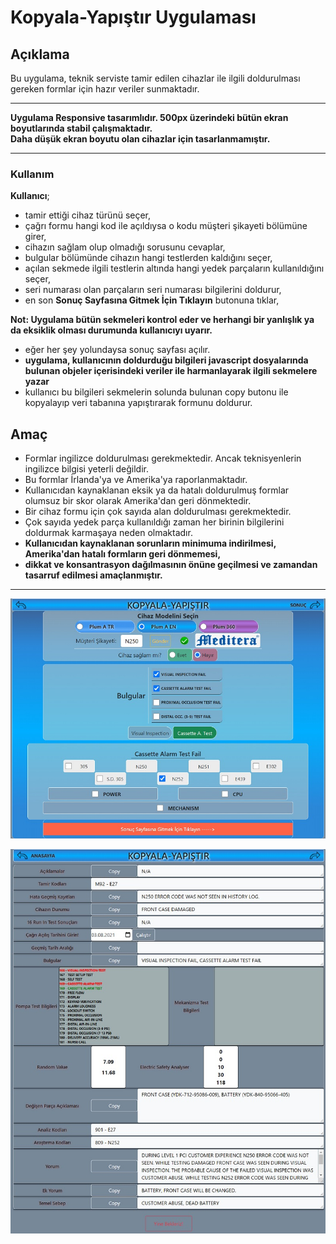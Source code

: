 # Kopyala-Yapıştır Uygulaması

## Açıklama

Bu uygulama, teknik serviste tamir edilen cihazlar ile ilgili doldurulması gereken formlar için hazır veriler sunmaktadır. 

---

__Uygulama Responsive tasarımlıdır. 500px üzerindeki bütün ekran boyutlarında stabil çalışmaktadır.__<br>
__Daha düşük ekran boyutu olan cihazlar için tasarlanmamıştır.__

---

### Kullanım 
  
__Kullanıcı__;
- tamir ettiği cihaz türünü seçer,
- çağrı formu hangi kod ile açıldıysa o kodu müşteri şikayeti bölümüne girer,
- cihazın sağlam olup olmadığı sorusunu cevaplar,
- bulgular bölümünde cihazın hangi testlerden kaldığını seçer,
- açılan sekmede ilgili testlerin altında hangi yedek parçaların kullanıldığını seçer,
- seri numarası olan parçaların seri numarası bilgilerini doldurur,
- en son __Sonuç Sayfasına Gitmek İçin Tıklayın__  butonuna tıklar,

__Not: Uygulama bütün sekmeleri kontrol eder ve herhangi bir yanlışlık ya da eksiklik olması durumunda kullanıcıyı uyarır.__

- eğer her şey yolundaysa sonuç sayfası açılır.
- __uygulama, kullanıcının doldurduğu bilgileri javascript dosyalarında bulunan objeler içerisindeki veriler ile harmanlayarak ilgili sekmelere yazar__
- kullanıcı bu bilgileri sekmelerin solunda bulunan copy butonu ile kopyalayıp veri tabanına yapıştırarak formunu doldurur.

## Amaç

- Formlar ingilizce doldurulması gerekmektedir. Ancak teknisyenlerin ingilizce bilgisi yeterli değildir.
- Bu formlar İrlanda'ya ve Amerika'ya raporlanmaktadır. 
- Kullanıcıdan kaynaklanan eksik ya da hatalı doldurulmuş formlar olumsuz bir skor olarak Amerika'dan geri dönmektedir.
- Bir cihaz formu için çok sayıda alan doldurulması gerekmektedir. 
- Çok sayıda yedek parça kullanıldığı zaman her birinin bilgilerini doldurmak karmaşaya neden olmaktadır. 
- __Kullanıcıdan kaynaklanan sorunların minimuma indirilmesi, Amerika'dan hatalı formların geri dönmemesi,__
- __dikkat ve konsantrasyon dağılmasının önüne geçilmesi ve zamandan tasarruf edilmesi amaçlanmıştır.__

---

![kopyalayapistir_ornek](/KopyalaYapıştır/images/readme/readme-kopyala-yapistir.jpg)

![kopyalayapistir_ornek](/KopyalaYapıştır/images/readme/readme-sonuc.jpg)
